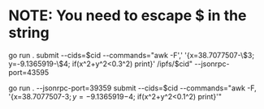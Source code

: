 # NOTE: You need to escape $ in the string
go run . submit --cids=$cid --commands="awk -F',' '{x=38.7077507-\$3; y=-9.1365919-\$4; if(x^2+y^2<0.3^2) print}' /ipfs/$cid" --jsonrpc-port=43595


go run . --jsonrpc-port=39359 submit --cids=$cid --commands="awk -F, '{x=38.7077507-$3; y=-9.1365919-$4; if(x^2+y^2<0.1^2) print}'"
